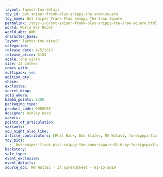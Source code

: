 ```yaml
---
layout: layout-toy-detail 
toy_id: bot-sniper-frank-plus-snippy-the-snow-square
toy_name: Bot Sniper Frank Plus Snippy The Snow Square
permalink: /toys-1-6/bot-sniper-frank-plus-snippy-the-snow-square.html
world: World War Robot
world_abr: WWR
character_base: 
layout: layout-toy-detail
categories: 
release_date: 4/5/2013
release_price: $155 
scale: one sixth
size: 12 inches
comes_with: 
multipack: yes
edition_qty: 
chase: 
exclusive: 
secret_drop: 
sold_where: 
bamba_points: 2200
packaging_type: 
product_code: 0000FAS
designer: Ashley Wood
makers: 
points_of_articulation: 
variants: 
you_might_also_like: 
article_contributors: [Phil Back, Don Slater, MW Wutasi, foreignparticle]
toy_pics: 
  -  bot-sniper-frank-plus-snippy-the-snow-square-01-6-by-foreignparticle.jpg
backstory: 
sale_type: 
event_exclusive: 
event_details: 
source_doc: MW Wutasi - 3A spreadsheet - 01-15-2019
---
```

